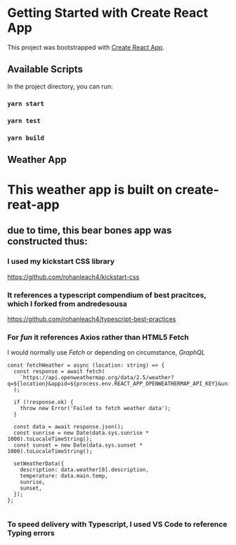 # Getting Started with Create React App

This project was bootstrapped with [Create React App](https://github.com/facebook/create-react-app).

## Available Scripts

In the project directory, you can run:

### `yarn start`

### `yarn test`

### `yarn build`

## Weather App

# This weather app is built on create-reat-app

## due to time, this bear bones app was constructed thus:

### I used my kickstart CSS library

https://github.com/rohanleach4/kickstart-css

### It references a typescript compendium of best pracitces, which I forked from andredesousa

https://github.com/rohanleach4/typescript-best-practices

### For _fun_ it references Axios rather than HTML5 Fetch

I would normally use _Fetch_ or depending on circumstance, _GraphQL_

```
const fetchWeather = async (location: string) => {
  const response = await fetch(
    `https://api.openweathermap.org/data/2.5/weather?q=${location}&appid=${process.env.REACT_APP_OPENWEATHERMAP_API_KEY}&units=metric`
  );

  if (!response.ok) {
    throw new Error('Failed to fetch weather data');
  }

  const data = await response.json();
  const sunrise = new Date(data.sys.sunrise * 1000).toLocaleTimeString();
  const sunset = new Date(data.sys.sunset * 1000).toLocaleTimeString();

  setWeatherData({
    description: data.weather[0].description,
    temperature: data.main.temp,
    sunrise,
    sunset,
  });
};


```

### To speed delivery with Typescript, I used VS Code to reference Typing errors
